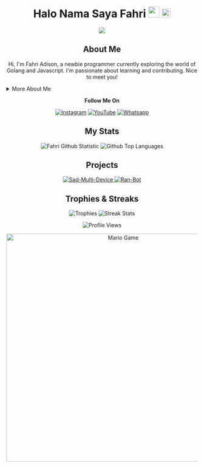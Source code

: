 <h1 align="center">Halo Nama Saya Fahri <img src="https://github.com/TheDudeThatCode/TheDudeThatCode/blob/master/Assets/Hi.gif" width="29px"> <img src="https://www.gambaranimasi.org/data/media/1904/animasi-bergerak-smiley-kacamata-hitam-0109.gif" width="23px"></h1>

<p align="center">
  <a href="https://github.com/FahriAdison">
    <img src="https://cardivo.vercel.app/api?name=Fahri&description=Hi,%20i%27m%20Fahri%20and%20i%27m%20just%20a%20newbie%20programmer.%20Currently%20learning%20Golang%20and%20Javascript.%20Nice%20to%20meet%20you%20👋&image=https://wallpaperaccess.com/full/7857767.jpg&usqp=CAU&backgroundColor=%23ecf0f1&instagram=@papah_chan_ofc&github=FahriAdison&pattern=leaf&colorPattern=%23eaeaea" />
  </a>
</p>

<h2 align="center">About Me</h2>

<p align="center">
  Hi, I'm Fahri Adison, a newbie programmer currently exploring the world of Golang and Javascript.  I'm passionate about learning and contributing.  Nice to meet you!
</p>

<details>
  <summary>More About Me</summary>
  <p>
    <b>Name:</b> Fahri Adison<br>
    <b>Status:</b> Playing, Learning, Helping<br>
    <b>Location:</b> Air Molek, Kabupaten Indragiri Hulu, Indonesia<br>
    <b>Birthday:</b> June 6th<br><br>
    <b>Special Thanks To:</b><br>
    - Allah SWT<br>
    - All Sepuh<br>
    - The Last Generation<br>
    - My Friends
  </p>
</details>

<p align="center">
  <b>Follow Me On</b>
</p>

<p align="center">
  <a href="https://www.instagram.com/papah_chan_official" target="_blank"><img src="https://img.shields.io/badge/Instagram-%23E4405F.svg?&style=flat-square&logo=instagram&logoColor=white" alt="Instagram"></a>
  <a href="bit.ly/Papah-Chan" target="_blank"><img src="https://img.shields.io/badge/YouTube-%231877F2.svg?&style=flat-square&logo=YouTube&logoColor=white" alt="YouTube"></a>
  <a href="https://wa.me/6282268003229" target="_blank"><img src="https://img.shields.io/badge/Whatsapp-%808080.svg?&style=flat-square&logo=Whatsapp&logoColor=white" alt="Whatsapp"></a>
</p>

<h2 align="center">My Stats</h2>

<p align="center">
  <img src="https://github-readme-stats.vercel.app/api?username=FahriAdison&layout=compact&show_icons=true&theme=highcontrast&show_owner=true" alt="Fahri Github Statistic">
  <img src="https://github-readme-stats.vercel.app/api/top-langs/?username=FahriAdison&layout=compact&theme=highcontrast" alt="Github Top Languages">
</p>

<h2 align="center">Projects</h2>

<p align="center">
  <a href="https://github.com/FahriAdison/Sad-Multi-Device" target="_blank">
    <img src="https://github-readme-stats.vercel.app/api/pin/?username=FahriAdison&repo=Sad-Multi-Device&theme=highcontrast" alt="Sad-Multi-Device">
  </a>
  <a href="https://github.com/FahriAdison/Ran-Bot" target="_blank">
    <img src="https://github-readme-stats.vercel.app/api/pin/?username=FahriAdison&repo=Ran-Bot&theme=highcontrast" alt="Ran-Bot">
  </a>
</p>

<h2 align="center">Trophies & Streaks</h2>

<p align="center">
  <img src="https://github-profile-trophy.vercel.app/?username=FahriAdison&row=2&column=3&layout=compact&theme=onedark" alt="Trophies">
  <img src="https://github-readme-streak-stats.herokuapp.com/?user=FahriAdison" alt="Streak Stats">
</p>

<p align="center">
  <img src="https://komarev.com/ghpvc/?username=FahriAdison&label=VIEWS&style=flat-square&color=orange" alt="Profile Views">
</p>

<p align="center">
  <img src="https://github.com/TheDudeThatCode/TheDudeThatCode/blob/master/Assets/Mario_Gameplay.gif" alt="Mario Game" width="600">
</p>

